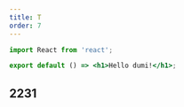 ```yaml
---
title: T
order: 7
---
```


```jsx
import React from 'react';

export default () => <h1>Hello dumi!</h1>;
```

## 2231